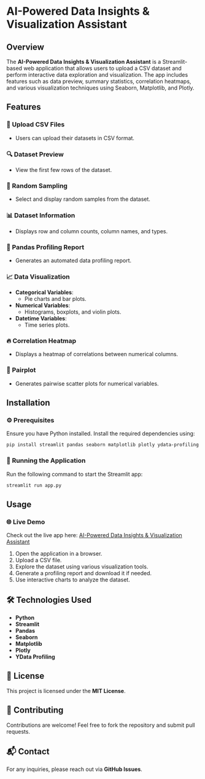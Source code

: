 # AI-Powered Data Insights & Visualization Assistant

## Overview
The **AI-Powered Data Insights & Visualization Assistant** is a Streamlit-based web application that allows users to upload a CSV dataset and perform interactive data exploration and visualization. The app includes features such as data preview, summary statistics, correlation heatmaps, and various visualization techniques using Seaborn, Matplotlib, and Plotly.

## Features

### 📂 Upload CSV Files
- Users can upload their datasets in CSV format.

### 🔍 Dataset Preview
- View the first few rows of the dataset.

### 🎲 Random Sampling
- Select and display random samples from the dataset.

### 📊 Dataset Information
- Displays row and column counts, column names, and types.

### 📑 Pandas Profiling Report
- Generates an automated data profiling report.

### 📈 Data Visualization
- **Categorical Variables**:
  - Pie charts and bar plots.
- **Numerical Variables**:
  - Histograms, boxplots, and violin plots.
- **Datetime Variables**:
  - Time series plots.

### 🔥 Correlation Heatmap
- Displays a heatmap of correlations between numerical columns.

### 🔗 Pairplot
- Generates pairwise scatter plots for numerical variables.

## Installation

### ⚙️ Prerequisites
Ensure you have Python installed. Install the required dependencies using:

```bash
pip install streamlit pandas seaborn matplotlib plotly ydata-profiling
```

### 🚀 Running the Application
Run the following command to start the Streamlit app:

```bash
streamlit run app.py
```

## Usage

### 🌐 Live Demo
Check out the live app here: [AI-Powered Data Insights & Visualization Assistant](https://data-visualization-app-sairaalmas88.streamlit.app/)
1. Open the application in a browser.
2. Upload a CSV file.
3. Explore the dataset using various visualization tools.
4. Generate a profiling report and download it if needed.
5. Use interactive charts to analyze the dataset.

## 🛠 Technologies Used
- **Python**
- **Streamlit**
- **Pandas**
- **Seaborn**
- **Matplotlib**
- **Plotly**
- **YData Profiling**

## 📜 License
This project is licensed under the **MIT License**.

## 🤝 Contributing
Contributions are welcome! Feel free to fork the repository and submit pull requests.

## 📬 Contact
For any inquiries, please reach out via **GitHub Issues**.


